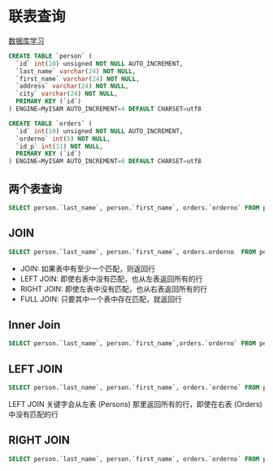 # 联表查询

[数据库学习](http://www.w3school.com.cn/sql/sql_join_left.asp)

[](http://www.cnblogs.com/BeginMan/p/3754322.html)

```sql
CREATE TABLE `person` (
  `id` int(10) unsigned NOT NULL AUTO_INCREMENT,
  `last_name` varchar(24) NOT NULL,
  `first_name` varchar(24) NOT NULL,
  `address` varchar(24) NOT NULL,
  `city` varchar(24) NOT NULL,
  PRIMARY KEY (`id`)
) ENGINE=MyISAM AUTO_INCREMENT=4 DEFAULT CHARSET=utf8

CREATE TABLE `orders` (
  `id` int(10) unsigned NOT NULL AUTO_INCREMENT,
  `orderno` int(5) NOT NULL,
  `id_p` int(11) NOT NULL,
  PRIMARY KEY (`id`)
) ENGINE=MyISAM AUTO_INCREMENT=6 DEFAULT CHARSET=utf8
```

## 两个表查询

````sql
SELECT person.`last_name`, person.`first_name`, orders.`orderno` FROM person, orders WHERE person.id = orders.id_p 
````

## JOIN

```sql
SELECT person.`last_name`, person.`first_name`, orders.orderno	FROM person INNER JOIN orders ON person.id = orders.id_p ORDER BY person.last_name
```

- JOIN: 如果表中有至少一个匹配，则返回行
- LEFT JOIN: 即使右表中没有匹配，也从左表返回所有的行
- RIGHT JOIN: 即使左表中没有匹配，也从右表返回所有的行
- FULL JOIN: 只要其中一个表中存在匹配，就返回行

## Inner Join

````sql
SELECT person.`last_name`, person.`first_name`,orders.`orderno` FROM person INNER JOIN orders ON person.`id` = orders.`id` ORDER BY person.`last_name`
````

## LEFT JOIN

```sql
SELECT person.`last_name`, person.`first_name`, orders.`orderno` FROM person LEFT JOIN orders ON person.id = orders.id_p ORDER BY person.`last_name` 
```

LEFT JOIN 关键字会从左表 (Persons) 那里返回所有的行，即使在右表 (Orders) 中没有匹配的行

## RIGHT JOIN

````sql
SELECT person.`last_name`, person.`first_name`, orders.`orderno` FROM person RIGHT JOIN orders ON person.id = orders.`id_p` ORDER BY person.`last_name`
````

















